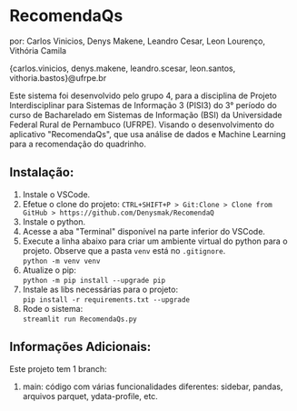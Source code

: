 # RecomendaQs
por: Carlos Vinicios, Denys Makene, Leandro Cesar, Leon Lourenço, Vithória Camila

{carlos.vinicios, denys.makene, leandro.scesar, leon.santos, vithoria.bastos}@ufrpe.br



Este sistema foi desenvolvido pelo grupo 4, para a disciplina de Projeto Interdisciplinar para Sistemas de Informação 3 (PISI3) do 3° período do curso de Bacharelado em Sistemas de Informação (BSI) da Universidade Federal Rural de Pernambuco (UFRPE). Visando o desenvolvimento do aplicativo "RecomendaQs", que usa análise de dados e Machine Learning para a recomendação do quadrinho.
## Instalação:
<ol>
  <li>Instale o VSCode.</li>

  <li>Efetue o clone do projeto: <code>CTRL+SHIFT+P > Git:Clone > Clone from GitHub > https://github.com/Denysmak/RecomendaQ</code></li>

  <li>Instale o python.</li>
  
  <li>Acesse a aba "Terminal" disponível na parte inferior do VSCode.</li>

  <li>Execute a linha abaixo para criar um ambiente virtual do python para o projeto. Observe que a pasta <code>venv</code> está no <code>.gitignore</code>.<br>
    <code>python -m venv venv</code>
  </li>

  <li>Atualize o pip:<br>
    <code>python -m pip install --upgrade pip</code>
  </li>

  <li>Instale as libs necessárias para o projeto:<br>
    <code>pip install -r requirements.txt --upgrade</code>
  </li>

  <li>Rode o sistema:<br>
    <code>streamlit run RecomendaQs.py</code>
  </li>
</ol>

## Informações Adicionais:

Este projeto tem 1 branch:
<ol>
  <li>main: código com várias funcionalidades diferentes: sidebar, pandas, arquivos parquet, ydata-profile, etc.</li>
</ol>
